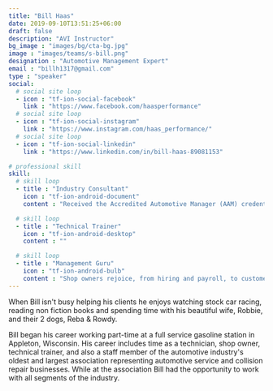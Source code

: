 ```yaml
---
title: "Bill Haas"
date: 2019-09-10T13:51:25+06:00
draft: false
description: "AVI Instructor"
bg_image : "images/bg/cta-bg.jpg"
image : "images/teams/s-bill.png"
designation : "Automotive Management Expert"
email : "billh1317@gmail.com"
type : "speaker"
social:
  # social site loop
  - icon : "tf-ion-social-facebook"
    link : "https://www.facebook.com/haasperformance"
  # social site loop
  - icon : "tf-ion-social-instagram"
    link : "https://www.instagram.com/haas_performance/"
  # social site loop
  - icon : "tf-ion-social-linkedin"
    link : "https://www.linkedin.com/in/bill-haas-89081153"

# professional skill
skill:
  # skill loop
  - title : "Industry Consultant"
    icon : "tf-ion-android-document"
    content : "Received the Accredited Automotive Manager (AAM) credential from the Automotive Management Institue in 1996. His knowledge of the industry has been shared on many occasions having gone all the way to the U.S. Congress."

  # skill loop
  - title : "Technical Trainer"
    icon : "tf-ion-android-desktop"
    content : ""

  # skill loop
  - title : "Management Guru"
    icon : "tf-ion-android-bulb"
    content : "Shop owners rejoice, from hiring and payroll, to customer service Bill has the answers you need to be as successful as possible."
---
```


When Bill isn't busy helping his clients he enjoys watching stock car racing, reading non fiction books and spending time with his beautiful wife, Robbie, and their 2 dogs, Reba & Rowdy.

Bill began his career working part-time at a full service gasoline station in Appleton, Wisconsin. His career includes time as a technician, shop owner, technical trainer, and also a staff member of the automotive industry's oldest and largest association representing automotive service and collision repair businesses. While at the association Bill had the opportunity to work with all segments of the industry.
